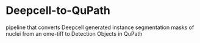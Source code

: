 # Deepcell-to-QuPath
pipeline that converts Deepcell generated instance segmentation masks of nuclei from an ome-tiff to Detection Objects in QuPath

